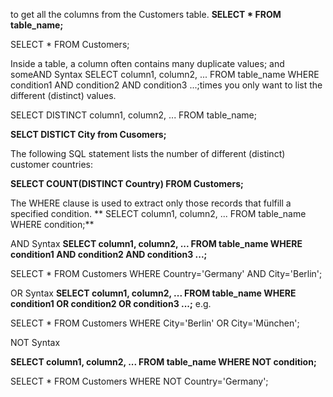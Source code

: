 to get all the columns from the Customers table.
**SELECT * FROM table_name;**

SELECT * FROM Customers;

Inside a table, a column often contains many duplicate values; and someAND Syntax
SELECT column1, column2, ...
FROM table_name
WHERE condition1 AND condition2 AND condition3 ...;times you only want to list the different (distinct) values.

SELECT DISTINCT column1, column2, ...
FROM table_name;

**SELCT DISTICT City from Cusomers;**

The following SQL statement lists the number of different (distinct) customer countries:

**SELECT COUNT(DISTINCT Country) FROM Customers;**

The WHERE clause is used to extract only those records that fulfill a specified condition.
** SELECT column1, column2, ...
FROM table_name
WHERE condition;**

AND Syntax
**SELECT column1, column2, ...
FROM table_name
WHERE condition1 AND condition2 AND condition3 ...;**

SELECT * FROM Customers
WHERE Country='Germany' AND City='Berlin';


OR Syntax
**SELECT column1, column2, ...
FROM table_name
WHERE condition1 OR condition2 OR condition3 ...;**
e.g.

SELECT * FROM Customers
WHERE City='Berlin' OR City='München';


NOT Syntax

**SELECT column1, column2, ...
FROM table_name
WHERE NOT condition;**

SELECT * FROM Customers
WHERE NOT Country='Germany';




